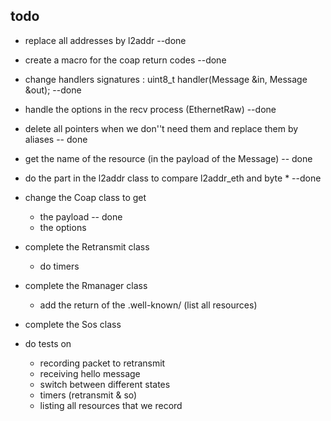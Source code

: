 ## todo

* replace all addresses by l2addr --done
* create a macro for the coap return codes --done
* change handlers signatures : uint8_t handler(Message &in, Message &out); --done
* handle the options in the recv process (EthernetRaw) --done
* delete all pointers when we don''t need them and replace them by aliases -- done
* get the name of the resource (in the payload of the Message) -- done
* do the part in the l2addr class to compare l2addr_eth and byte * --done

* change the Coap class to get 
	* the payload -- done
	* the options 
* complete the Retransmit class
	* do timers
* complete the Rmanager class
	* add the return of the .well-known/ (list all resources)
* complete the Sos class

* do tests on
	* recording packet to retransmit
	* receiving hello message
	* switch between different states
	* timers (retransmit & so)
	* listing all resources that we record
